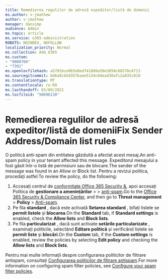 ```yaml
---
title: Remedierea regulilor de adresă expeditor/listă de domenii
ms.author: v-jmathew
author: v-jmathew
manager: dansimp
audience: Admin
ms.topic: article
ms.service: o365-administration
ROBOTS: NOINDEX, NOFOLLOW
localization_priority: Normal
ms.collection: Adm_O365
ms.custom:
- "9000760"
- "7391"
ms.openlocfilehash: a57016ce0b5e8ed741889a50e3858c68578c6713
ms.sourcegitcommit: bd6a9cb5d357baee5134c0dea430afc2a035c810
ms.translationtype: MT
ms.contentlocale: ro-RO
ms.lasthandoff: 03/09/2021
ms.locfileid: "50696138"
---
```

# <a name="fix-sender-addressdomain-list-rules"></a><span data-ttu-id="19057-102">Remedierea regulilor de adresă expeditor/listă de domenii</span><span class="sxs-lookup"><span data-stu-id="19057-102">Fix Sender Address/Domain list rules</span></span>

<span data-ttu-id="19057-103">O politică anti-spam din entitatea găzduită a afectat acest mesaj.</span><span class="sxs-lookup"><span data-stu-id="19057-103">An anti-spam policy in your tenant affected this message.</span></span> <span data-ttu-id="19057-104">Expeditorul mesajului a fost găsit într-o listă de permisiuni sau de blocare.</span><span class="sxs-lookup"><span data-stu-id="19057-104">The sender of the message was found in an Allow or Block list.</span></span> <span data-ttu-id="19057-105">Pentru a revizui politica, procedați astfel:</span><span class="sxs-lookup"><span data-stu-id="19057-105">To review the policy, do the following:</span></span>

1. <span data-ttu-id="19057-106">Accesați centrul de [conformitate Office 365 Security &](https://go.microsoft.com/fwlink/p/?linkid=2077143), apoi accesați Politica de **gestionare a amenințărilor**  >    >  [anti-spam](https://go.microsoft.com/fwlink/?linkid=2101518).</span><span class="sxs-lookup"><span data-stu-id="19057-106">Go to the [Office 365 Security & Compliance Center](https://go.microsoft.com/fwlink/p/?linkid=2077143), and then go to **Threat management** > **Policy** > [Anti-spam](https://go.microsoft.com/fwlink/?linkid=2101518).</span></span>
2. <span data-ttu-id="19057-107">Pe fila **standard** , dacă este activată **Setarea standard** , bifați listele se **permit listele** și **blocarea**.</span><span class="sxs-lookup"><span data-stu-id="19057-107">On the **Standard** tab, if **Standard settings** is enabled, check the **Allow lists** and **Block lists**.</span></span>
3. <span data-ttu-id="19057-108">Pe fila **particularizat** , dacă sunt activate **setările particularizate** , examinați politicile, selectând **Editare politică** și verificând listele se **permit liste** și **blocări**.</span><span class="sxs-lookup"><span data-stu-id="19057-108">On the **Custom** tab, if the **Custom settings** is enabled, review the policies by selecting **Edit policy** and checking the **Allow lists** and **Block lists**.</span></span>

<span data-ttu-id="19057-109">Pentru mai multe informații despre configurarea politicilor de filtrare antispam, consultați [Configurarea politicilor de filtrare antispam](https://go.microsoft.com/fwlink/?linkid=2101431).</span><span class="sxs-lookup"><span data-stu-id="19057-109">For more information on configuring spam filter policies, see [Configure your spam filter policies](https://go.microsoft.com/fwlink/?linkid=2101431).</span></span>
